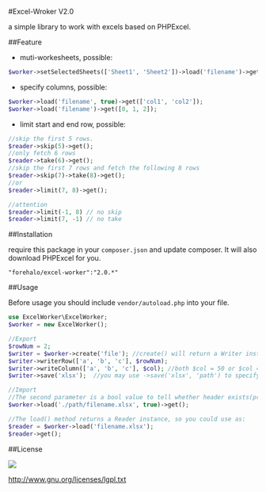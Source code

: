 #Excel-Wroker V2.0

a simple library to work with excels based on PHPExcel.

##Feature

- muti-workesheets, possible:

```php
$worker->setSelectedSheets(['Sheet1', 'Sheet2'])->load('filename')->get();
```

- specify columns, possible: 

```php
$worker->load('filename', true)->get(['col1', 'col2']);
$worker->load('filename')->get([0, 1, 2]);
```

- limit start and end row, possible:

```php
//skip the first 5 rows.
$reader->skip(5)->get();
//only fetch 6 rows
$reader->take(6)->get();
//skip the first 7 rows and fetch the following 8 rows
$reader->skip(7)->take(8)->get();
//or
$reader->limit(7, 8)->get();

//attention
$reader->limit(-1, 8) // no skip
$reader->limit(7, -1) // no take
```


##Installation

require this package in your `composer.json` and update composer. It will also download PHPExcel for you.

	"forehalo/excel-worker":"2.0.*"

##Usage

Before usage you should include `vendor/autoload.php` into your file.

```php
use ExcelWorker\ExcelWorker;
$worker = new ExcelWorker();

//Export
$rowNum = 2;
$writer = $worker->create('file'); //create() will return a Writer instance
$writer->writerRow(['a', 'b', 'c'], $rowNum);
$writer->writeColumn(['a', 'b', 'c'], $col); //both $col = 50 or $col = 'AX' could be accpeted.
$writer->save('xlsx');  //you may use ->save('xlsx', 'path') to specify the storage path.

//Import
//The second parameter is a bool value to tell whether header exists(probably the first row), default is false.
$worker->load('./path/filename.xlsx', true)->get();

//The load() method returns a Reader instance, so you could use as:
$reader = $worker->load('filename.xlsx');
$reader->get();
```

##License

![](http://i.imgur.com/8ZtPnc7.png)

http://www.gnu.org/licenses/lgpl.txt
